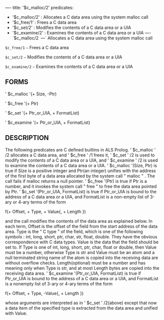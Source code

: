 —-
title: '$c_malloc/2'
predicates:
 - '$c_malloc/2' : Allocates a C data area using the system malloc call
 - '$c_free/1' : Frees a C data area
 - '$c_set/2' : Modifies the contents of a C data area or a UIA
 - '$c_examine/2' : Examines the contents of a C data area or a UIA
—-
`$c_malloc/2` `—` Allocates a C data area using the system malloc call

`$c_free/1` `—` Frees a C data area

`$c_set/2` `—` Modifies the contents of a C data area or a UIA

`$c_examine/2` `—` Examines the contents of a C data area or a UIA


## FORMS

' $c_malloc '(+ Size, -Ptr)

' $c_free '(+ Ptr)

' $c_set '(+ Ptr_or_UIA, + FormatList)

' $c_examine '(+ Ptr_or_UIA, + FormatList)


## DESCRIPTION

The following predicates are C defined builtins in ALS Prolog. ' $c_malloc ' /2 allocates a C data area, and ' $c_free ' /1 frees it, ' $c_set ' /2 is used to modify the contents of a C data area or a UIA, and ' $c_examine ' /2 is used to examine the contents of a C data area or a UIA. ' $c_malloc '(Size, Ptr) is true if Size is a positive integer and Ptr(an integer) unifies with the address of the first byte of a data area allocated by the system call &quot; malloc &quot; . The call fails if malloc returns a null pointer. ' $c_free '(Ptr) is true if Ptr is a number, and it invokes the system call &quot; free &quot; to free the data area pointed by Ptr. ' $c_set '(Ptr_or_UIA, FormatList) is true if Ptr_or_UIA is bound to the address of a C data area or a UIA, and FormatList is a non-empty list of 3-ary or 4-ary terms of the form


f(+ Offset, + Type, + Value{, + Length })


and the call modifies the contents of the data area as explained below. In each term, Offset is the offset of the field from the start address of the data area. Type is the &quot; C type &quot; of the field, which is one of the following symbols : int, long, short, ptr, char, str, float, double. They have the obvious correspondence with C data types. Value is the data that the field should be set to. If Type is one of int, long, short, ptr, char, float or double, then Value must be a number, otherwise Type is str and Value must be an atom and a null terminated string name of the atom is copied into the receiving data are without overflow checks. Length(optional) must be a number and has meaning only when Type is str, and at most Length bytes are copied into the receiving data area. ' $c_examine '(Ptr_or_UIA, FormatList) is true if Ptr_or_UIA is bound to the address of a C data area or a UIA, and FormatList is a nonempty list of 3-ary or 4-ary terms of the form


f(+ Offset, + Type, -Value{, + Length })


whose arguments are interpreted as in ' $c_set ' /2(above) except that now a data item of the specified type is extracted from the data area and unified with Value.



